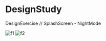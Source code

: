 # DesignStudy
DesignExercise // SplashScreen - NightMode

![f1](https://github.com/AliArdal/DesignStudy/assets/135712333/0b879ae2-4485-4c61-ac39-b8080c040f47)
![f2](https://github.com/AliArdal/DesignStudy/assets/135712333/835d8a62-85cf-4214-91a9-7c9f08b413b5)
